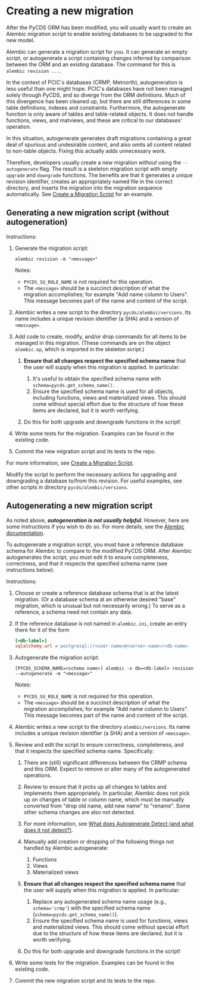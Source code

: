 # Creating a new migration

After the PyCDS ORM has been modified, you will usually want to create an Alembic migration script to enable existing databases to be upgraded to the new model.

Alembic can generate a migration script for you. It can generate an empty script, or autogenerate a script containing changes inferred by comparison between the ORM and an existing database. The command for this is `alembic revision ...`.

In the context of PCIC's databases (CRMP, Metnorth), autogeneration is less useful than one might hope. PCIC's databases have not been managed solely through PyCDS, and so diverge from the ORM definitions. Much of this divergence has been cleaned up, but there are still differences in some table definitions, indexes and constraints. Furthermore, the autogenerate function is only aware of tables and table-related objects. It does not handle functions, views, and matviews, and these are critical to our databases' operation. 

In this situation, autogenerate generates draft migrations containing a great deal of spurious and undesirable content, and also omits all content related to non-table objects. Fixing this actually adds unnecessary work.

Therefore, developers usually create a new migration _without_ using the `--autogenerate` flag. The result is a skeleton migration script with empty `upgrade` and `downgrade` functions. The benefits are that it generates a unique revision identifier, creates an appropriately named file in the correct directory, and inserts the migration into the migration sequence automatically. See [Create a Migration Script](https://alembic.sqlalchemy.org/en/latest/tutorial.html#create-a-migration-script) for an example.

## Generating a new migration script (without autogeneration)

Instructions:

1. Generate the migration script:

    ```shell script
    alembic revision -m "<message>"
    ```

   Notes:
   - `PYCDS_SU_ROLE_NAME` is not required for this operation.
   - The `<message>` should be a succinct description of what the migration accomplishes; for example "Add name column to Users". This message becomes part of the name and content of the script.

2. Alembic writes a new script to the directory `pycds/alembic/versions`. Its name includes a unique revision identifier (a SHA) and a version of `<message>`.

3. Add code to create, modify, and/or drop commands for all items to be managed in this migration. (These commands are on the object `alembic.op`, which is imported in the skeleton script.)

   1. **Ensure that all changes respect the specified schema name** that the user will supply when this migration is applied. In particular:
      1. It's useful to obtain the specified schema name with `schema=pycds.get_schema_name()`.
      2. Ensure the specified schema name is used for all objects, including functions, views and materialized views. This should come without special effort due to the structure of how these items are declared, but it is worth verifying.

   2. Do this for both upgrade and downgrade functions in the script!

4. Write some tests for the migration. Examples can be found in the existing code.

5. Commit the new migration script and its tests to the repo.

For more information, see [Create a Migration Script](https://alembic.sqlalchemy.org/en/latest/tutorial.html#create-a-migration-script).

Modify the script to perform the necessary actions for upgrading and downgrading a database to/from this revision. For useful examples, see other scripts in directory `pycds/alembic/versions`. 

## Autogenerating a new migration script

As noted above, **_autogeneration is not usually helpful_**. However, here are some instructions if you wish to do so. For more details, see the [Alembic documentation](https://alembic.sqlalchemy.org/en/latest/autogenerate.html).

To autogenerate a migration script, you must have a reference database schema for Alembic to compare to the modified PyCDS ORM. After Alembic autogenerates the script, you must edit it to ensure completeness, correctness, and that it respects the specified schema name (see instructions below).

Instructions:

1. Choose or create a reference database schema that is at the latest migration. (Or a database schema at an otherwise desired "base" migration, which is unusual but not necessarily wrong.)
   To serve as a reference, a schema need not contain any data.

1. If the reference database is not named in `alembic.ini`, create an entry there for it of the form

   ```ini
   [<db-label>]
   sqlalchemy.url = postgresql://<user-name>@<server-name>/<db-name>
   ```

1. Autogenerate the migration script:

    ```shell script
    [PYCDS_SCHEMA_NAME=<schema name>] alembic -x db=<db-label> revision --autogenerate -m "<message>"
    ```

   Notes:
   - `PYCDS_SU_ROLE_NAME` is not required for this operation.
   - The `<message>` should be a succinct description of what the migration accomplishes; for example "Add name column to Users". This message becomes part of the name and content of the script.

1. Alembic writes a new script to the directory `alembic/versions`. Its name includes a unique revision identifier (a SHA) and a version of `<message>`.

1. Review and edit the script to ensure correctness, completeness, and that it respects the specified schema name. Specifically:

   1. There are (still) significant differences between the CRMP schema and this ORM. Expect to remove or alter many of the autogenerated operations.

   2. Review to ensure that it picks up all changes to tables and implements them appropriately.
      In particular, Alembic does not pick up on changes of table or column name, which must be manually converted from "drop old name, add new name" to "rename". Some other schema changes are also not detected.

   3. For more information, see [What does Autogenerate Detect (and what does it not detect?)](https://alembic.sqlalchemy.org/en/latest/autogenerate.html#what-does-autogenerate-detect-and-what-does-it-not-detect).

   4. Manually add creation or dropping of the following things not handled by Alembic autogenerate:
      1. Functions
      1. Views
      1. Materialized views

   5. **Ensure that all changes respect the specified schema name** that the user will supply when this migration is applied. In particular:
      1. Replace any autogenerated schema name usage (e.g., `schema='crmp'`) with the specified schema name (`schema=pycds.get_schema_name()`).
      1. Ensure the specified schema name is used for functions, views and materialized views. This should come without special effort due to the structure of how these items are declared, but it is worth verifying.

   6. Do this for both upgrade and downgrade functions in the script!

1. Write some tests for the migration. Examples can be found in the existing code.

1. Commit the new migration script and its tests to the repo.

